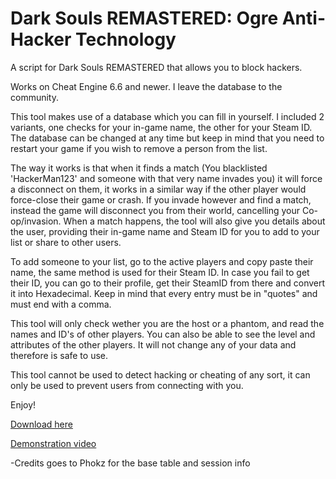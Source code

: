 # Dark Souls REMASTERED: Ogre Anti-Hacker Technology
A script for Dark Souls REMASTERED that allows you to block hackers.

Works on Cheat Engine 6.6 and newer.
I leave the database to the community.

This tool makes use of a database which you can fill in yourself.
I included 2 variants, one checks for your in-game name, the other for your Steam ID.
The database can be changed at any time but keep in mind that you need to restart your game if you wish to remove a person from the list.

The way it works is that when it finds a match (You blacklisted 'HackerMan123' and someone with that very name invades you) it will force a disconnect on them, it works in a similar way if the other player would force-close their game or crash.
If you invade however and find a match, instead the game will disconnect you from their world, cancelling your Co-op/invasion.
When a match happens, the tool will also give you details about the user, providing their in-game name and Steam ID for you to add to your list or share to other users.

To add someone to your list, go to the active players and copy paste their name, the same method is used for their Steam ID.
In case you fail to get their ID, you can go to their profile, get their SteamID from there and convert it into Hexadecimal.
Keep in mind that every entry must be in "quotes" and must end with a comma.

This tool will only check wether you are the host or a phantom, and read the names and ID's of other players. You can also be able to see the level and attributes of the other players. It will not change any of your data and therefore is safe to use.

This tool cannot be used to detect hacking or cheating of any sort, it can only be used to prevent users from connecting with you.

Enjoy!

[Download here](https://github.com/GonthorianDX/DSR_Ogre-_Anti-Hacker_Technology/archive/master.zip)

[Demonstration video](https://youtu.be/MY6cj6MyQII)


-Credits goes to Phokz for the base table and session info


